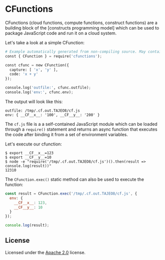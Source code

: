 # CFunctions

CFunctions (cloud functions, compute functions, construct functions) are a
building block of the [constructs programming model] which can be used to
package JavaScript code and run it on a cloud system.

Let's take a look at a simple CFunction:

```python
# Example automatically generated from non-compiling source. May contain errors.
const { CFunction } = require('cfunctions');

const cfunc = new CFunction({
  capture: [ 'x', 'y' ],
  code: 'x + y'
});

console.log('outfile:', cfunc.outfile);
console.log('env:', cfunc.env);
```

The output will look like this:

```shell
outfile: /tmp/.cf.out.TAJEO8/cf.js
env: { __CF__x__: '100', __CF__y__: '200' }
```

The `cf.js` file is a a self-contained JavaScript module which can be loaded
through a `require()` statement and returns an async function that executes the
code after binding it from a set of environment variables.

Let's execute our cfunction:

```shell
$ export __CF__x__=123
$ export __CF__y__=10
$ node -e "require('/tmp/.cf.out.TAJEO8/cf.js')().then(result => console.log(result))"
12310
```

The `CFunction.exec()` static method can also be used to execute the function:

```js
const result = CFunction.exec('/tmp/.cf.out.TAJEO8/cf.js', {
  env: {
    __CF__x__: 123,
    __CF__y__: 10
  }
});

console.log(result);
```

## License

Licensed under the [Apache 2.0](./LICENSE) license.
